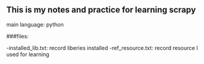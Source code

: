 ## This is my notes and practice for learning scrapy

main language: python

###files:

-installed_lib.txt: record liberies installed
-ref_resource.txt: record resource I used for learning
